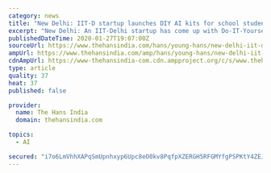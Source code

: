 ```yaml
---
category: news
title: "New Delhi: IIT-D startup launches DIY AI kits for school students"
excerpt: "New Delhi: An IIT-Delhi startup has come up with Do-IT-Yourself (DIY) educational kits for school students to learn the basics of artificial intelligence (AI). The kit includes many technical novelties such as AI computing-engine, friendly AI training or inference applications and real-world AI actuation circuit boards. According to officials ..."
publishedDateTime: 2020-01-27T19:07:00Z
sourceUrl: https://www.thehansindia.com/hans/young-hans/new-delhi-iit-d-startup-launches-diy-ai-kits-for-school-students-600458
ampUrl: https://www.thehansindia.com/amp/hans/young-hans/new-delhi-iit-d-startup-launches-diy-ai-kits-for-school-students-600458
cdnAmpUrl: https://www-thehansindia-com.cdn.ampproject.org/c/s/www.thehansindia.com/amp/hans/young-hans/new-delhi-iit-d-startup-launches-diy-ai-kits-for-school-students-600458
type: article
quality: 37
heat: 37
published: false

provider:
  name: The Hans India
  domain: thehansindia.com

topics:
  - AI

secured: "i7o6LmVhhXAPqSmUpnhxyp6Upc8eO0kv8PqfpXZERGH5RFGMYfgPSPKtY4ZEJhcDiV6aGqzpqgZzIpRLgIuWlFgCwST7Z6WkUZzHtlxPDl9QnomwKW/qOe0DAc/NllNP56FOPGxei91nhAO2NNfIsnAMFzYP73+kQjzLhFHhA5uYI3aCdfQLE3dC8quwjwMfvLSgYytLtjF33twdIuTscpq6QUUobhJUOIDIzwKWoOejY94lo3CH8skFL8zVEfjIW/NeSvIJI+NwlssLNWdV92ZQyfYYIFpI9enLxkZxardBpL4lQMBlWaMI+tlSSbeOQZqM9KIxlbe1AUpO0OF/5BLbkH0NcV8bJmvOCmblq58P4blG+oR6qu+tTrKAq7XiMY79H2EJiNa0+xq5jqEguy8HP7gkS9X0px4emzgvAj5fzWLq6wIFJqYn+jCXpTKWRUFGpEUY6SrxPtvfHOfmkIeotNKcln87syuHlWs3bm0=;WP3mfUzQBCY7nF3fLEPSAg=="
---
```


